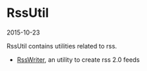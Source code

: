 RssUtil
===============
2015-10-23



RssUtil contains utilities related to rss.


- [RssWriter](https://github.com/lingtalfi/RssUtil/tree/master/RssWriter), an utility to create rss 2.0 feeds



